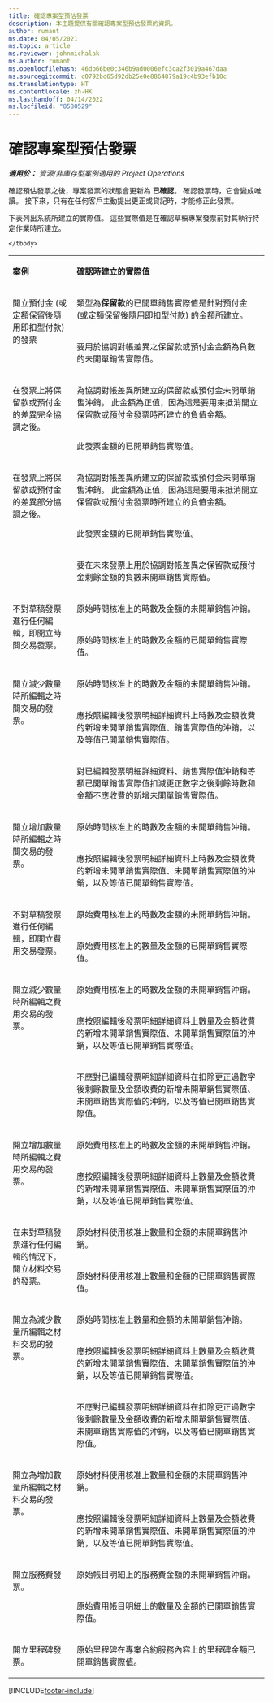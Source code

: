 ```yaml
---
title: 確認專案型預估發票
description: 本主題提供有關確認專案型預估發票的資訊。
author: rumant
ms.date: 04/05/2021
ms.topic: article
ms.reviewer: johnmichalak
ms.author: rumant
ms.openlocfilehash: 46db66be0c346b9ad0006efc3ca2f3019a467daa
ms.sourcegitcommit: c0792bd65d92db25e0e8864879a19c4b93efb10c
ms.translationtype: HT
ms.contentlocale: zh-HK
ms.lasthandoff: 04/14/2022
ms.locfileid: "8580529"
---
```

# <a name="confirm-a-proforma-project-based-invoice"></a>確認專案型預估發票

_**適用於：** 資源/非庫存型案例適用的 Project Operations_

確認預估發票之後，專案發票的狀態會更新為 **已確認**。 確認發票時，它會變成唯讀。 接下來，只有在任何客戶主動提出更正或貸記時，才能修正此發票。

下表列出系統所建立的實際值。 這些實際值是在確認草稿專案發票前對其執行特定作業時所建立。

<table border="0" cellspacing="0" cellpadding="0">
    <tbody>
        <tr>
            <td width="216" valign="top">
                <p>
                    <strong>案例</strong>
                </p>
            </td>
            <td width="808" valign="top">
                <p>
                    <strong>確認時建立的實際值</strong>
                </p>
            </td>
        </tr>
        <tr>
            <td width="216" rowspan="2" valign="top">
                <p>
開立預付金 (或定額保留後隨用即扣型付款) 的發票 </p>
            </td>
            <td width="408" valign="top">
                <p>
類型為<strong>保留款</strong>的已開單銷售實際值是針對預付金 (或定額保留後隨用即扣型付款) 的金額所建立。
                </p>
            </td>
        </tr>
        <tr>
            <td width="408" valign="top">
                <p>
要用於協調對帳差異之保留款或預付金金額為負數的未開單銷售實際值。
                </p>
            </td>
        </tr>
        <tr>
            <td width="216" rowspan="2" valign="top">
                <p>
在發票上將保留款或預付金的差異完全協調之後。
                </p>
            </td>
            <td width="408" valign="top">
                <p>
為協調對帳差異所建立的保留款或預付金未開單銷售沖銷。 此金額為正值，因為這是要用來抵消開立保留款或預付金發票時所建立的負值金額。
                </p>
            </td>
        </tr>
        <tr>
            <td width="408" valign="top">
                <p>
此發票金額的已開單銷售實際值。
                </p>
            </td>
        </tr>
        <tr>
            <td width="216" rowspan="3" valign="top">
                <p>
在發票上將保留款或預付金的差異部分協調之後。
                </p>
            </td>
            <td width="408" valign="top">
                <p>
為協調對帳差異所建立的保留款或預付金未開單銷售沖銷。 此金額為正值，因為這是要用來抵消開立保留款或預付金發票時所建立的負值金額。
                </p>
            </td>
        </tr>
        <tr>
            <td width="408" valign="top">
                <p>
此發票金額的已開單銷售實際值。
                </p>
            </td>
        </tr>
        <tr>
            <td width="408" valign="top">
                <p>
要在未來發票上用於協調對帳差異之保留款或預付金剩餘金額的負數未開單銷售實際值。
                </p>
            </td>
        </tr>
        <tr>
            <td width="216" rowspan="2" valign="top">
                <p>
不對草稿發票進行任何編輯，即開立時間交易發票。
                </p>
            </td>
            <td width="408" valign="top">
                <p>
原始時間核准上的時數及金額的未開單銷售沖銷。
                </p>
            </td>
        </tr>
        <tr>
            <td width="408" valign="top">
                <p>
原始時間核准上的時數及金額的已開單銷售實際值。
                </p>
            </td>
        </tr>
        <tr>
            <td width="216" rowspan="3" valign="top">
                <p>
開立減少數量時所編輯之時間交易的發票。
                </p>
            </td>
            <td width="408" valign="top">
                <p>
原始時間核准上的時數及金額的未開單銷售沖銷。
                </p>
            </td>
        </tr>
        <tr>
            <td width="408" valign="top">
                <p>
應按照編輯後發票明細詳細資料上時數及金額收費的新增未開單銷售實際值、銷售實際值的沖銷，以及等值已開單銷售實際值。
                </p>
            </td>
        </tr>
        <tr>
            <td width="408" valign="top">
                <p>
對已編輯發票明細詳細資料、銷售實際值沖銷和等額已開單銷售實際值扣減更正數字之後剩餘時數和金額不應收費的新增未開單銷售實際值。
                </p>
            </td>
        </tr>
        <tr>
            <td width="216" rowspan="2" valign="top">
                <p>
開立增加數量時所編輯之時間交易的發票。
                </p>
            </td>
            <td width="408" valign="top">
                <p>
原始時間核准上的時數及金額的未開單銷售沖銷。
                </p>
            </td>
        </tr>
        <tr>
            <td width="408" valign="top">
                <p>
應按照編輯後發票明細詳細資料上時數及金額收費的新增未開單銷售實際值、未開單銷售實際值的沖銷，以及等值已開單銷售實際值。
                </p>
            </td>
        </tr>
        <tr>
            <td width="216" rowspan="2" valign="top">
                <p>
不對草稿發票進行任何編輯，即開立費用交易發票。
                </p>
            </td>
            <td width="408" valign="top">
                <p>
原始費用核准上的時數及金額的未開單銷售沖銷。
                </p>
            </td>
        </tr>
        <tr>
            <td width="408" valign="top">
                <p>
原始費用核准上的數量及金額的已開單銷售實際值。
                </p>
            </td>
        </tr>
        <tr>
            <td width="216" rowspan="3" valign="top">
                <p>
開立減少數量時所編輯之費用交易的發票。
                </p>
            </td>
            <td width="408" valign="top">
                <p>
原始費用核准上的時數及金額的未開單銷售沖銷。
                </p>
            </td>
        </tr>
        <tr>
            <td width="408" valign="top">
                <p>
應按照編輯後發票明細詳細資料上數量及金額收費的新增未開單銷售實際值、未開單銷售實際值的沖銷，以及等值已開單銷售實際值。
                </p>
            </td>
        </tr>
        <tr>
            <td width="408" valign="top">
                <p>
不應對已編輯發票明細詳細資料在扣除更正過數字後剩餘數量及金額收費的新增未開單銷售實際值、未開單銷售實際值的沖銷，以及等值已開單銷售實際值。
                </p>
            </td>
        </tr>
        <tr>
            <td width="216" rowspan="2" valign="top">
                <p>
開立增加數量時所編輯之費用交易的發票。
                </p>
            </td>
            <td width="408" valign="top">
                <p>
原始費用核准上的時數及金額的未開單銷售沖銷。
                </p>
            </td>
        </tr>
        <tr>
            <td width="408" valign="top">
                <p>
應按照編輯後發票明細詳細資料上數量及金額收費的新增未開單銷售實際值、未開單銷售實際值的沖銷，以及等值已開單銷售實際值。 
                </p>
            </td>
        </tr>
        <tr>
            <td width="216" rowspan="2" valign="top">
                <p>
在未對草稿發票進行任何編輯的情況下，開立材料交易的發票。
                </p>
            </td>
            <td width="408" valign="top">
                <p>
原始材料使用核准上數量和金額的未開單銷售沖銷。
                </p>
            </td>
        </tr>
        <tr>
            <td width="408" valign="top">
                <p>
原始材料使用核准上數量和金額的已開單銷售實際值。
                </p>
            </td>
        </tr>
        <tr>
            <td width="216" rowspan="3" valign="top">
                <p>
開立為減少數量所編輯之材料交易的發票。
                </p>
            </td>
            <td width="408" valign="top">
                <p>
原始時間核准上數量和金額的未開單銷售沖銷。
                </p>
            </td>
        </tr>
        <tr>
            <td width="408" valign="top">
                <p>
應按照編輯後發票明細詳細資料上數量及金額收費的新增未開單銷售實際值、未開單銷售實際值的沖銷，以及等值已開單銷售實際值。
                </p>
            </td>
        </tr>
        <tr>
            <td width="408" valign="top">
                <p>
不應對已編輯發票明細詳細資料在扣除更正過數字後剩餘數量及金額收費的新增未開單銷售實際值、未開單銷售實際值的沖銷，以及等值已開單銷售實際值。
                </p>
            </td>
        </tr>
        <tr>
            <td width="216" rowspan="2" valign="top">
                <p>
開立為增加數量所編輯之材料交易的發票。
                </p>
            </td>
            <td width="408" valign="top">
                <p>
原始材料使用核准上數量和金額的未開單銷售沖銷。
                </p>
            </td>
        </tr>
        <tr>
            <td width="408" valign="top">
                <p>
應按照編輯後發票明細詳細資料上數量及金額收費的新增未開單銷售實際值、未開單銷售實際值的沖銷，以及等值已開單銷售實際值。
                </p>
            </td>
        </tr>
        <tr>
            <td width="216" rowspan="2" valign="top">
                <p>
開立服務費發票。
                </p>
            </td>
            <td width="408" valign="top">
                <p>
原始帳目明細上的服務費金額的未開單銷售沖銷。
                </p>
            </td>
        </tr>
        <tr>
            <td width="408" valign="top">
                <p>
原始費用帳目明細上的數量及金額的已開單銷售實際值。
                </p>
            </td>
        </tr>
        <tr>
            <td width="216" valign="top">
                <p>
開立里程碑發票。
                </p>
            </td>
            <td width="408" valign="top">
                <p>
原始里程碑在專案合約服務內容上的里程碑金額已開單銷售實際值。
                </p>
            </td>
        </tr>
       
    </tbody>
</table>

[!INCLUDE[footer-include](../includes/footer-banner.md)]
